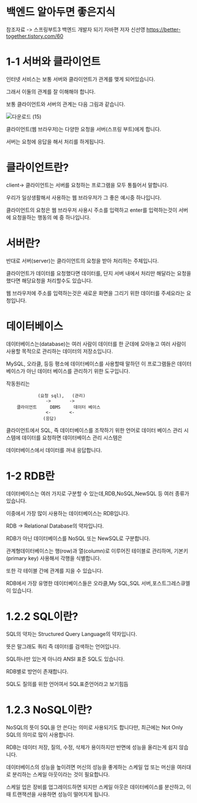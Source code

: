 백엔드 알아두면 좋은지식
===

참조자료 -> 스프링부트3 백엔드 개발자 되기 자바편 저자 신선영
https://better-together.tistory.com/60

1-1 서버와 클라이언트
===

인터넷 서비스는 보통 서버와 클라이언트가 관계를 맺게 되어있습니다.

그래서 이둘의 관계를 잘 이해해야 합니다.

보통 클라이언트와 서버의 관계는 다음 그림과 같습니다.

![다운로드 (15)](https://github.com/kmh0128/SpringBoot/assets/100178951/e07802f5-7bb9-4d77-8b22-5fb634ff8d79)

클라이언트(웹 브라우저)는 다양한 요청을 서버(스프링 부트)에게 합니다.

서버는 요청에 응답을 해서 처리를 하게됩니다.

클라이언트란?
==

client-> 클라이언트는 서버를 요청하는 프로그램을 모두 통틀어서 말합니다.

우리가 일상생활해서 사용하는 웹 브라우저가 그 좋은 예시중 하나입니다.

클라이언트의 요청은 웹 브라우저 사용시 주소를 입력하고 enter를 입력하는것이 서버에 요청을하는 행동의 예 중 하나입니다.

서버란?
===

반대로 서버(server)는 클라이언트의 요청을 받아 처리하는 주체입니다.

클라이언트가 데이터를 요청했다면 데이터를, 단지 서버 내에서 처리만 해달라는 요청을 했다면 해당요청을 처리할수도 있습니다.

웹 브라우저에 주소를 입력하는것은 새로운 화면을 그리기 위한 데이터를 주세요라는 요청입니다.

데이터베이스
===

데이터베이스는(database)는 여러 사람이 데이터를 한 군데에 모아놓고 여러 사람이 사용할 목적으로 관리하는 데이터의 저장소입니다.

MySQL, 오라클, 등등 평소에 데이터베이스를 사용할때 말하던 이 프로그램들은 데이터 베이스가 아닌 데이터 베이스를 관리하기 위한 도구입니다.

작동원리는

                (요청 sql),   (관리)   
                   ->       ->
        클라이언트     DBMS     데이터 베이스
                   <-       <-
                  (응답)

클라이언트에서 SQL, 즉 데이터베이스를 조작하기 위한 언어로 데이터 베이스 관리 시스템에 데이터를 요청하면 데이터베이스 관리 시스템은

데이터베이스에서 데이터를 꺼내 응답합니다.

1-2 RDB란
===

데이터베이스는 여러 가지로 구분할 수 있는데,RDB,NoSQL,NewSQL 등 여러 종류가 있습니다.

이중에서 가장 많이 사용하는 데이터베이스는 RDB입니다.

RDB -> Relational Database의 약자입니다.

RDB가 아닌 데이터베이스를 NoSQL 또는 NewSQL로 구분합니다.

관계형데이터베이스는 행(row)과 열(column)로 이루어진 테이블로 관리하며, 기본키(primary key) 사용해서 각행을 식별합니다.

또한 각 테이블 간에 관계를 지을 수 있습니다.

RDB에서 가장 유명한 데이터베이스들은 오라클,My SQL,SQL 서버,포스트그레스큐엘이 있습니다.

1.2.2 SQL이란?
===

SQL의 약자는 Structured Query Language의 약자입니다.

뜻은 말그래도 쿼리 즉 데이터를 검색하는 언어입니다.

SQL하나만 있는게 아니라 ANSI 표준 SQL도 있습니다.

RDB별로 방언이 존재합니다.

SQL도 질의를 위한 언어여서 SQL표준언어라고 보기힘듬

1.2.3 NoSQL이란?
===

NoSQL의 뜻이 SQL을 안 쓴다는 의미로 사용되기도 합니다만, 최근에는 Not Only SQL의 의미로 많이 사용합니다.

RDB는 데이터 저장, 질의, 수정, 삭제가 용이하지만 반면에 성능을 올리는게 쉽지 않습니다.

데이터베이스의 성능을 높이려면 머신의 성능을 좋게하는 스케일 업 또는 머신을 여러대로 분리하는 스케일 아웃이라는 것이 필요합니다.

스케일 업은 장비를 업그레이드하면 되지만 스케일 아웃은 데이터베이스를 분산하고, 이때 트랜잭션을 사용하면 성능이 떨어지게 됩니다.


          

